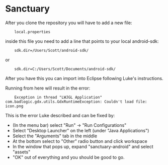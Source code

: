 # Sanctuary
After you clone the repository you will have to add a new file:

        local.properties

inside this file you need to add a line that points to your local android-sdk:

        sdk.dir=/Users/Scott/android-sdk/

or

        sdk.dir=C:/Users/Scott/Documents/android-sdk/

After you have this you can import into Eclipse following Luke's instructions.

Running from here will result in the error:

        Exception in thread "LWJGL Application" com.badlogic.gdx.utils.GdxRuntimeException: Couldn't load file: icon.png

This is the error Luke described and can be fixed by:

- (In the menu bar) select "Run" -> "Run Configurations"
- Select "Desktop Launcher" on the left (under "Java Applications")
- Select the "Arguments" tab in the middle
- At the bottom select to "Other" radio button and click workspace
- In the window that pops up, expand "sanctuary-android" and select "assets"
- "OK" out of everything and you should be good to go.
